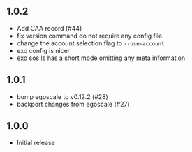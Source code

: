 1.0.2
-----

- Add CAA record (#44)
- fix version command do not require any config file
- change the account selection flag to `--use-account`
- exo config is nicer
- exo sos ls has a short mode omitting any meta information

1.0.1
-----

- bump egoscale to v0.12.2 (#28)
- backport changes from egoscale (#27)

1.0.0
-----

- Initial release
